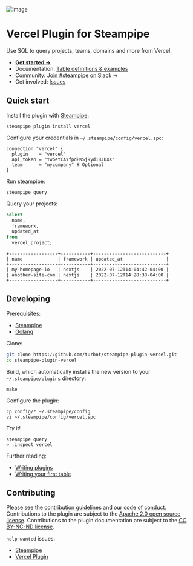 ![image](https://hub.steampipe.io/images/plugins/turbot/vercel-social-graphic.png)

# Vercel Plugin for Steampipe

Use SQL to query projects, teams, domains and more from Vercel.

- **[Get started →](https://hub.steampipe.io/plugins/turbot/vercel)**
- Documentation: [Table definitions & examples](https://hub.steampipe.io/plugins/turbot/vercel/tables)
- Community: [Join #steampipe on Slack →](https://turbot.com/community/join)
- Get involved: [Issues](https://github.com/turbot/steampipe-plugin-vercel/issues)

## Quick start

Install the plugin with [Steampipe](https://steampipe.io):

```shell
steampipe plugin install vercel
```

Configure your credentials in `~/.steampipe/config/vercel.spc`:

```hcl
connection "vercel" {
  plugin    = "vercel"
  api_token = "YwbeYCAYfpdPKSj9yd18JUXX"
  team      = "mycompany" # Optional
}
```

Run steampipe:

```shell
steampipe query
```

Query your projects:

```sql
select
  name,
  framework,
  updated_at
from
  vercel_project;
```

```
+------------------+-----------+---------------------------+
| name             | framework | updated_at                |
+------------------+-----------+---------------------------+
| my-homepage-io   | nextjs    | 2022-07-12T14:04:42-04:00 |
| another-site-com | nextjs    | 2022-07-12T14:28:38-04:00 |
+------------------+-----------+---------------------------+
```

## Developing

Prerequisites:

- [Steampipe](https://steampipe.io/downloads)
- [Golang](https://golang.org/doc/install)

Clone:

```sh
git clone https://github.com/turbot/steampipe-plugin-vercel.git
cd steampipe-plugin-vercel
```

Build, which automatically installs the new version to your `~/.steampipe/plugins` directory:

```
make
```

Configure the plugin:

```
cp config/* ~/.steampipe/config
vi ~/.steampipe/config/vercel.spc
```

Try it!

```
steampipe query
> .inspect vercel
```

Further reading:

- [Writing plugins](https://steampipe.io/docs/develop/writing-plugins)
- [Writing your first table](https://steampipe.io/docs/develop/writing-your-first-table)

## Contributing

Please see the [contribution guidelines](https://github.com/turbot/steampipe/blob/main/CONTRIBUTING.md) and our [code of conduct](https://github.com/turbot/steampipe/blob/main/CODE_OF_CONDUCT.md). Contributions to the plugin are subject to the [Apache 2.0 open source license](https://github.com/turbot/steampipe-plugin-vercel/blob/main/LICENSE). Contributions to the plugin documentation are subject to the [CC BY-NC-ND license](https://github.com/turbot/steampipe-plugin-vercel/blob/main/docs/LICENSE).

`help wanted` issues:

- [Steampipe](https://github.com/turbot/steampipe/labels/help%20wanted)
- [Vercel Plugin](https://github.com/turbot/steampipe-plugin-vercel/labels/help%20wanted)
